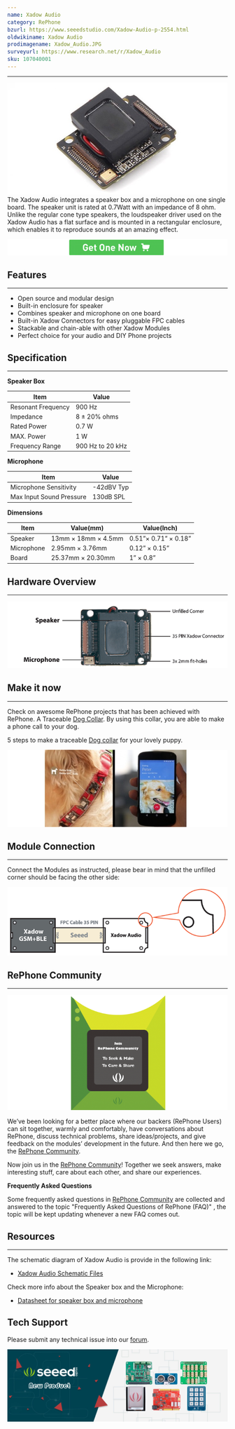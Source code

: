 ```yaml
---
name: Xadow Audio
category: RePhone
bzurl: https://www.seeedstudio.com/Xadow-Audio-p-2554.html
oldwikiname: Xadow Audio
prodimagename: Xadow_Audio.JPG
surveyurl: https://www.research.net/r/Xadow_Audio
sku: 107040001
---
```


---
![](https://github.com/SeeedDocument/Xadow_Audio/raw/master/images/Xadow_Audio.JPG)
The Xadow Audio integrates a speaker box and a microphone on one single board. The speaker unit is rated at 0.7Watt with an impedance of 8 ohm. Unlike the regular cone type speakers, the loudspeaker driver used on the Xadow Audio has a flat surface and is mounted in a rectangular enclosure, which enables it to reproduce sounds at an amazing effect.

[![](https://github.com/SeeedDocument/Xadow_Audio/raw/master/images/300px-Get_One_Now_Banner.png)](https://www.seeedstudio.com/Xadow-Audio-p-2554.html)

## Features
---
- Open source and modular design
- Built-in enclosure for speaker
- Combines speaker and microphone on one board
- Built-in Xadow Connectors for easy pluggable FPC cables
- Stackable and chain-able with other Xadow Modules
- Perfect choice for your audio and DIY Phone projects

## Specification
---
**Speaker Box**

|Item|Value|
|---|---|
|Resonant Frequency|	900 Hz|
|Impedance|	8 ± 20% ohms|
|Rated Power|	0.7 W|
|MAX. Power	|1 W|
|Frequency Range	|900 Hz to 20 kHz|

**Microphone**

|Item|Value|
|---|---|
|Microphone Sensitivity	|-42dBV Typ|
|Max Input Sound Pressure	|130dB SPL|

**Dimensions**

|Item|Value(mm)|Value(Inch)|
|---|---|---|
|Speaker	|13mm × 18mm × 4.5mm | 0.51”× 0.71” × 0.18”|
|Microphone	|2.95mm × 3.76mm | 0.12” × 0.15”|
|Board	|25.37mm × 20.30mm | 1” × 0.8”|


## Hardware Overview
---
![](https://github.com/SeeedDocument/Xadow_Audio/raw/master/images/Xadow_Audio.png)

## Make it now
---
Check on awesome RePhone projects that has been achieved with RePhone.
A Traceable [Dog Collar](https://community.seeedstudio.com/RePhone-Traceable-Dog-Collar-p-425.html). By using this collar, you are able to make a phone call to your dog.

5 steps to make a traceable [Dog collar](https://community.seeedstudio.com/RePhone-Traceable-Dog-Collar-p-425.html) for your lovely puppy.

[![](https://github.com/SeeedDocument/Xadow_Audio/raw/master/images/450px-Dog_Collar.png.jpeg)](https://community.seeedstudio.com/RePhone-Traceable-Dog-Collar-p-425.html)

## Module Connection
---
Connect the Modules as instructed, please bear in mind that the unfilled corner should be facing the other side:

![](https://github.com/SeeedDocument/Xadow_Audio/raw/master/images/Xadow_Audio_connection.png)

## RePhone Community
---
[![](https://github.com/SeeedDocument/Xadow_Audio/raw/master/images/300px-RePhone_Community-2.png)](https://community.seeedstudio.com/discover.html?t=RePhone)

We’ve been looking for a better place where our backers (RePhone Users) can sit together, warmly and comfortably, have conversations about RePhone, discuss technical problems, share ideas/projects, and give feedback on the modules’ development in the future. And then here we go, the [RePhone Community](https://community.seeedstudio.com/discover.html?t=RePhone).

Now join us in the [RePhone Community](https://community.seeedstudio.com/discover.html?t=RePhone)! Together we seek answers, make interesting stuff, care about each other, and share our experiences.

**Frequently Asked Questions**

Some frequently asked questions in [RePhone Community](https://community.seeedstudio.com/discover.html?t=RePhone) are collected and answered to the topic "Frequently Asked Questions of RePhone (FAQ)" , the topic will be kept updating whenever a new FAQ comes out.


## Resources
---
The schematic diagram of Xadow Audio is provide in the following link:

- [Xadow Audio Schematic Files](https://github.com/SeeedDocument/Xadow_Audio/raw/master/resources/202000723_PCBA%3BXadow%20Audio%20v1.0_schemic%20file.zip)

Check more info about the Speaker box and the Microphone:

- [Datasheet for speaker box and microphone](https://github.com/SeeedDocument/Xadow_Audio/raw/master/res/SpeakerAndMicrophone.rar)

## Tech Support
Please submit any technical issue into our [forum](http://forum.seeedstudio.com/). <br /><p style="text-align:center"><a href="https://www.seeedstudio.com/act-4.html" target="_blank"><img src="https://github.com/SeeedDocument/Wiki_Banner/raw/master/new_product.jpg" /></a></p>